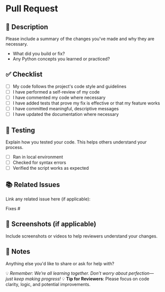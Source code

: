 # Pull Request

## 📝 Description

Please include a summary of the changes you've made and why they are necessary.

- What did you build or fix?
- Any Python concepts you learned or practiced?

## ✅ Checklist

- [ ] My code follows the project's code style and guidelines
- [ ] I have performed a self-review of my code
- [ ] I have commented my code where necessary
- [ ] I have added tests that prove my fix is effective or that my feature works
- [ ] I have committed meaningful, descriptive messages
- [ ] I have updated the documentation where necessary

## 🧪 Testing

Explain how you tested your code. This helps others understand your process.
- [ ] Ran in local environment
- [ ] Checked for syntax errors
- [ ] Verified the script works as expected

## 📚 Related Issues

Link any related issue here (if applicable):

Fixes #

## 📸 Screenshots (if applicable)

Include screenshots or videos to help reviewers understand your changes.

## 🙌 Notes

Anything else you'd like to share or ask for help with?


💡 *Remember: We’re all learning together. Don’t worry about perfection—just keep making progress!*
💡 **Tip for Reviewers**: Please focus on code clarity, logic, and potential improvements.
